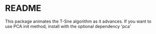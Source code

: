 # README

This package animates the T-Sne algorithm as it advances.
If you want to use PCA init method, install with the optional dependency 'pca'